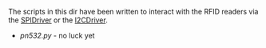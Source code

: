 The scripts in this dir have been written to interact with the RFID readers
via the [SPIDriver](https://spidriver.com/) or the [I2CDriver](https://i2cdriver.com).


- *pn532.py* - no luck yet
